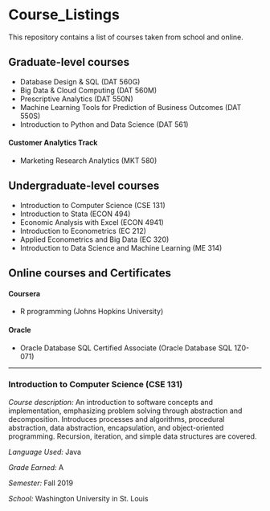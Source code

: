 # Course_Listings
This repository contains a list of courses taken from school and online.

## Graduate-level courses

- Database Design & SQL (DAT 560G)
- Big Data & Cloud Computing (DAT 560M)
- Prescriptive Analytics (DAT 550N)
- Machine Learning Tools for Prediction of Business Outcomes (DAT 550S)
- Introduction to Python and Data Science (DAT 561)

#### Customer Analytics Track

- Marketing Research Analytics (MKT 580)

## Undergraduate-level courses

- Introduction to Computer Science (CSE 131)
- Introduction to Stata (ECON 494)
- Economic Analysis with Excel (ECON 4941)
- Introduction to Econometrics (EC 212)
- Applied Econometrics and Big Data (EC 320)
- Introduction to Data Science and Machine Learning (ME 314)

## Online courses and Certificates

#### Coursera
- R programming (Johns Hopkins University)

#### Oracle
- Oracle Database SQL Certified Associate (Oracle Database SQL 1Z0-071)

------------
### Introduction to Computer Science (CSE 131)
*Course description:* An introduction to software concepts and implementation, emphasizing problem solving through abstraction and decomposition. Introduces processes and algorithms, procedural abstraction, data abstraction, encapsulation, and object-oriented programming. Recursion, iteration, and simple data structures are covered.

*Language Used:* Java

*Grade Earned:* A

*Semester:* Fall 2019

*School:* Washington University in St. Louis
